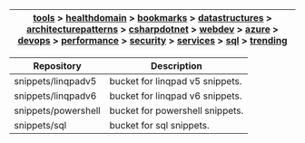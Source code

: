 | [tools](/tools/tools.md) > [healthdomain](healthdomain/healthdomain.md) > [bookmarks](bookmarks/bookmarks.md) > [datastructures](datastructures/datastructures.md) > [architecturepatterns](architecturepatterns/architecturepatterns.md) > [csharpdotnet](csharpdotnet/csharpdotnet.md) > [webdev](webdev/webdev.md) > [azure](azure/azure.md) > [devops](devops/devops.md) > [performance](performance/performance.md) > [security](security/security.md) > [services](services/services.md) > [sql](sql/sql.md) > [trending](trending/trending.md) |
| --- |

| **Repository** | **Description** | 
| --- | --- |
| snippets/linqpadv5 | bucket for linqpad v5 snippets. |
| snippets/linqpadv6 | bucket for linqpad v6 snippets. |
| snippets/powershell | bucket for powershell snippets. |
| snippets/sql | bucket for sql snippets. |